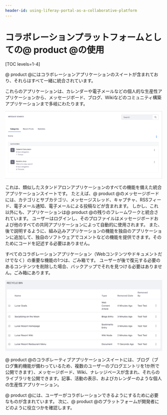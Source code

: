 ```yaml
---
header-id: using-liferay-portal-as-a-collaborative-platform
---
```


# コラボレーションプラットフォームとしての@ product @の使用

[TOC levels=1-4]

@ product @にはコラボレーションアプリケーションのスイートが含まれており、それらはすべて一緒に統合されています。

これらのアプリケーションは、カレンダーや電子メールなどの個人的な生産性アプリケーションから、メッセージボード、ブログ、Wikiなどのコミュニティ構築アプリケーションまで多岐にわたります。

![図1：@ product @のメッセージボードは、スタンドアロンのフォーラムアプリケーションと同じように完全に機能しており、システムの他の部分と統合されているという利点もあります。](../../images/01-message-boards.png)

これは、類似したスタンドアロンアプリケーションのすべての機能を備えた統合アプリケーションスイートです。 たとえば、@ product @のメッセージボードには、カテゴリとサブカテゴリ、メッセージスレッド、キャプチャ、RSSフィード、電子メール通知、電子メールによる投稿などが含まれます。 しかし、これ以外にも、アプリケーションは@ product @の残りのフレームワークと統合されています。 ユーザーはログインし、そのプロファイルはメッセージボードおよび他のすべての共同アプリケーションによって自動的に使用されます。 また、後で説明するように、組み込みアプリケーションの機能を独自のアプリケーションに追加して、独自のソフトウェアでコメントなどの機能を提供できます。そのためにコードを記述する必要はありません。

すべてのコラボレーションアプリケーション（Webコンテンツやドキュメントだけでなく）の重要な機能の1つは、ごみ箱です。 ユーザーが後で復元する必要のあるコンテンツを削除した場合、バックアップでそれを見つける必要はありません。ごみ箱にあります。

![図2：ごみ箱はあらゆる種類のコンテンツを保持できます。](../../images/recycle-bin-overview.png)

@ product @のコラボレーティブアプリケーションスイートには、ブログ（ブログ集約機能が備わっているため、複数のユーザーのブログエントリを1か所で公開できます）、メッセージボード、Wiki、ナレッジベースが含まれ、それらのライブラリを公開できます。記事、活動の表示、およびカレンダーのような個人の生産性アプリケーション。

@ product @には、ユーザーがコラボレーションできるようにするために必要なものが含まれています。 次に、@ product @のプラットフォームが開発者にどのように役立つかを確認します。
